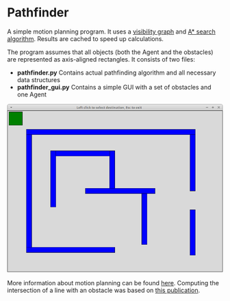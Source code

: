 # Pathfinder

A simple motion planning program. It uses a [visibility graph](https://en.wikipedia.org/wiki/Visibility_graph) and [A* search algorithm](https://en.wikipedia.org/wiki/A*_search_algorithm). Results are cached to speed up calculations.

The program assumes that all objects (both the Agent and the obstacles) are represented as axis-aligned rectangles. It consists of two files:
* **pathfinder.py** Contains actual pathfinding algorithm and all necessary data structures
* **pathfinder_gui.py** Contains a simple GUI with a set of obstacles and one Agent

![Simple GUI in action](pathfinder_gui.png)

More information about motion planning can be found [here](http://www.gamasutra.com/blogs/MatthewKlingensmith/20130907/199787/Overview_of_Motion_Planning.php). Computing the intersection of a line with an obstacle was based on [this publication](https://www.google.pl/url?sa=t&rct=j&q=&esrc=s&source=web&cd=2&ved=0CCUQFjABahUKEwie7a-07N3IAhWE8nIKHbOVCq8&url=http%3A%2F%2Fwww.cs.utah.edu%2F~shirley%2Fbooks%2Ffcg2%2Frt.pdf&usg=AFQjCNEvvMAcPJgTtjB__dromxzvaiWaxQ). 

